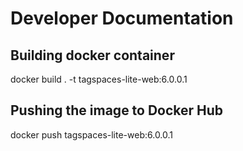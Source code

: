 # Developer Documentation

## Building docker container

docker build . -t tagspaces-lite-web:6.0.0.1

## Pushing the image to Docker Hub

docker push tagspaces-lite-web:6.0.0.1
